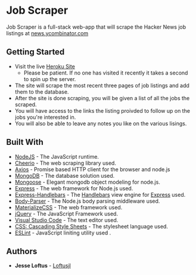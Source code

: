 # Job Scraper

Job Scraper is a full-stack web-app that will scrape the Hacker News job listings at [news.ycombinator.com](https://news.ycombinator.com/jobs)

## Getting Started

* Visit the live [Heroku Site](https://serene-forest-68972.herokuapp.com/)
    * Please be patient. If no one has visited it recently it takes a second to spin up the server.
* The site will scrape the most recent three pages of job listings and add them to the database.
* After the site is done scraping, you will be given a list of all the jobs the scraped.
* You will have access to the links the listing proivded to follow up on the jobs you're interested in.
* You will also be able to leave any notes you like on the various lisings.

## Built With

* [NodeJS](https://nodejs.org/en/) - The JavaScript runtime.
* [Cheerio](https://cheerio.js.org/) - The web scraping library used.
* [Axios](https://github.com/axios/axios) - Promise based HTTP client for the browser and node.js
* [MongoDB](https://www.mongodb.com/) - The database solution used.
* [Mongoose](https://mongoosejs.com/) - Elegant mongodb object modeling for node.js.
* [Express](https://github.com/expressjs/express) - The web framework for Node.js used.
* [Express-Handlebars](https://github.com/ericf/express-handlebars) - The [Handlebars](https://github.com/wycats/handlebars.js) view engine for [Express](https://github.com/expressjs/express) used.
* [Body-Parser](https://github.com/expressjs/body-parser) - The Node.js body parsing middleware used.
* [MaterializeCSS](https://materializecss.com/) - The web framework used.
* [jQuery](https://jquery.com/) - The JavaScript Framework used.
* [Visual Studio Code](https://code.visualstudio.com/) - The text editor used.
* [CSS: Cascading Style Sheets](https://developer.mozilla.org/en-US/docs/Web/CSS) - The stylesheet language used.
* [ESLint](https://eslint.org/) - JavaScript liniting utility used .

## Authors 

* **Jesse Loftus** - [Loftusjl](https://loftusjl.github.io)
